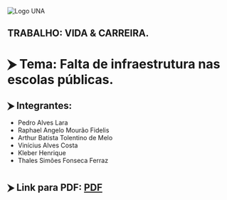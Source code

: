 ![Logo UNA](https://upload.wikimedia.org/wikipedia/commons/archive/9/96/20181204133959%21Centro_Universit%C3%A1rio_UNA.png)
## TRABALHO: VIDA & CARREIRA.


# ⮞ Tema: Falta de infraestrutura nas escolas públicas.
## ⮞ Integrantes:
- Pedro Alves Lara
- Raphael Angelo Mourão Fidelis
- Arthur Batista Tolentino de Melo
- Vinícius Alves Costa
- Kleber Henrique
- Thales Simões Fonseca Ferraz
#

## ⮞ Link para PDF: [PDF](https://drive.google.com/file/d/1ILbL-aY626X50LR0B-lbnn7iqPnqsWgY/view?usp=sharing)
